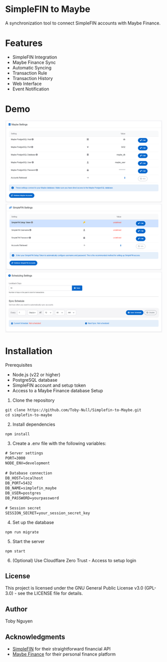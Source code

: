 
# SimpleFIN to Maybe

A synchronization tool to connect SimpleFIN accounts with Maybe Finance.

# Features
- SimpleFIN Integration
- Maybe Finance Sync
- Automatic Syncing
- Transaction Rule
- Transaction History
- Web Interface
- Event Notification

# Demo

![Maybe Settings](https://raw.githubusercontent.com/Toby-Null/SimpleFIN-to-Maybe/main/demo/Maybe%20Settings.png)
![Simplefin Settings](https://raw.githubusercontent.com/Toby-Null/SimpleFIN-to-Maybe/main/demo/Simplefin%20Settings.png)
![Scheduling Settings](https://raw.githubusercontent.com/Toby-Null/SimpleFIN-to-Maybe/main/demo/Scheduling%20Settings.png)

# Installation
Prerequisites
- Node.js (v22 or higher)
- PostgreSQL database
- SimpleFIN account and setup token
- Access to a Maybe Finance database
Setup
1. Clone the repository
```ssh
git clone https://github.com/Toby-Null/Simplefin-to-Maybe.git
cd simplefin-to-maybe
```
2. Install dependencies
```ssh
npm install
```
3. Create a .env file with the following variables:
```env
# Server settings
PORT=3000
NODE_ENV=development

# Database connection
DB_HOST=localhost
DB_PORT=5432
DB_NAME=simplefin_maybe
DB_USER=postgres
DB_PASSWORD=yourpassword

# Session secret
SESSION_SECRET=your_session_secret_key
```
4. Set up the database
```ssh
npm run migrate
```
5. Start the server
```ssh
npm start
```
6. (Optional) Use Cloudflare Zero Trust - Access to setup login

## License
This project is licensed under the GNU General Public License v3.0 (GPL-3.0) - see the LICENSE file for details.

## Author
Toby Nguyen

## Acknowledgments
- [SimpleFIN](https://beta-bridge.simplefin.org/) for their straightforward financial API
- [Maybe Finance](https://github.com/maybe-finance/maybe) for their personal finance platform
